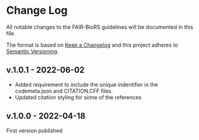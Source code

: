# Change Log

All notable changes to the FAIR-BioRS guidelines will be documented in this file.

The format is based on [Keep a Changelog](http://keepachangelog.com/en/1.0.0/)
and this project adheres to [Semantic Versioning](http://semver.org/spec/v2.0.0.html).

## v.1.0.1 - 2022-06-02
- Added requirement to include the unique indentifier in the codemeta.json and CITATION.CFF files.
- Updated citation styling for some of the references

## v.1.0.0 - 2022-04-18
First version published
